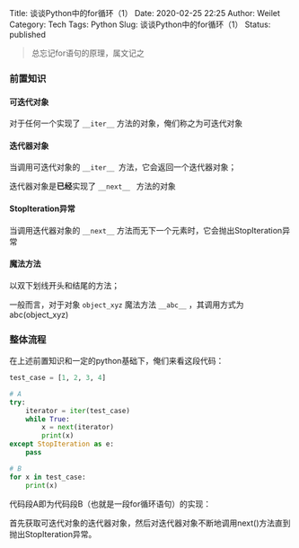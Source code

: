 Title: 谈谈Python中的for循环（1）
Date: 2020-02-25 22:25
Author: Weilet
Category: Tech
Tags: Python
Slug: 谈谈Python中的for循环（1）
Status: published



> 总忘记for语句的原理，属文记之



### 前置知识

#### 可迭代对象

对于任何一个实现了 `__iter__` 方法的对象，俺们称之为可迭代对象

#### 迭代器对象

当调用可迭代对象的 `__iter__ `方法，它会返回一个迭代器对象；

迭代器对象是**已经**实现了 `__next__ ` 方法的对象

#### StopIteration异常

当调用迭代器对象的 `__next__` 方法而无下一个元素时，它会抛出StopIteration异常

#### 魔法方法

以双下划线开头和结尾的方法；

一般而言，对于对象 `object_xyz` 魔法方法 `__abc__` ，其调用方式为abc(object_xyz)



### 整体流程

在上述前置知识和一定的python基础下，俺们来看这段代码：

```python
test_case = [1, 2, 3, 4]

# A
try:
    iterator = iter(test_case)
    while True:
        x = next(iterator)
      	print(x)  
except StopIteration as e:
    pass

# B
for x in test_case:
    print(x)
```

代码段A即为代码段B（也就是一段for循环语句）的实现：

首先获取可迭代对象的迭代器对象，然后对迭代器对象不断地调用next()方法直到抛出StopIteration异常。